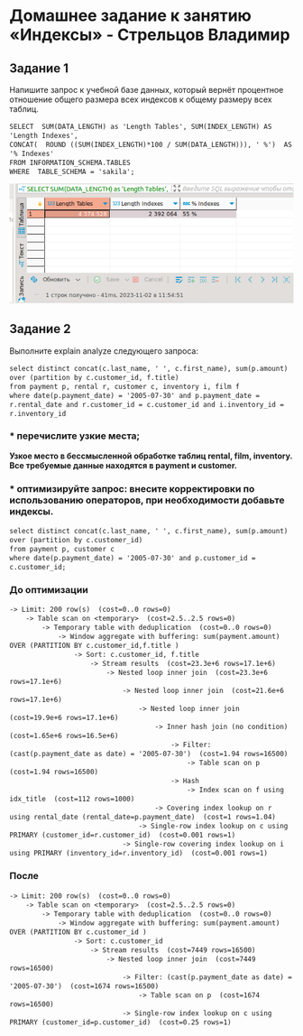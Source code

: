 # Домашнее задание к занятию «Индексы» - Стрельцов Владимир

## Задание 1
Напишите запрос к учебной базе данных, который вернёт процентное отношение общего размера всех индексов к общему размеру всех таблиц.

```
SELECT  SUM(DATA_LENGTH) as 'Length Tables', SUM(INDEX_LENGTH) AS 'Length Indexes',
CONCAT(  ROUND ((SUM(INDEX_LENGTH)*100 / SUM(DATA_LENGTH))), ' %')  AS '% Indexes'
FROM INFORMATION_SCHEMA.TABLES
WHERE  TABLE_SCHEMA = 'sakila';
```
![img](/img/2023-11-02_11-54-56.png)

## Задание 2
Выполните explain analyze следующего запроса:
```
select distinct concat(c.last_name, ' ', c.first_name), sum(p.amount) over (partition by c.customer_id, f.title)
from payment p, rental r, customer c, inventory i, film f
where date(p.payment_date) = '2005-07-30' and p.payment_date = r.rental_date and r.customer_id = c.customer_id and i.inventory_id = r.inventory_id
```
### * перечислите узкие места;

**Узкое место в бессмысленной обработке таблиц rental, film, inventory. Все требуемые данные находятся в payment и customer.**

### * оптимизируйте запрос: внесите корректировки по использованию операторов, при необходимости добавьте индексы.
```
select distinct concat(c.last_name, ' ', c.first_name), sum(p.amount) over (partition by c.customer_id)
from payment p, customer c
where date(p.payment_date) = '2005-07-30' and p.customer_id = c.customer_id;
```

### До оптимизации
```
-> Limit: 200 row(s)  (cost=0..0 rows=0)
    -> Table scan on <temporary>  (cost=2.5..2.5 rows=0)
        -> Temporary table with deduplication  (cost=0..0 rows=0)
            -> Window aggregate with buffering: sum(payment.amount) OVER (PARTITION BY c.customer_id,f.title ) 
                -> Sort: c.customer_id, f.title
                    -> Stream results  (cost=23.3e+6 rows=17.1e+6)
                        -> Nested loop inner join  (cost=23.3e+6 rows=17.1e+6)
                            -> Nested loop inner join  (cost=21.6e+6 rows=17.1e+6)
                                -> Nested loop inner join  (cost=19.9e+6 rows=17.1e+6)
                                    -> Inner hash join (no condition)  (cost=1.65e+6 rows=16.5e+6)
                                        -> Filter: (cast(p.payment_date as date) = '2005-07-30')  (cost=1.94 rows=16500)
                                            -> Table scan on p  (cost=1.94 rows=16500)
                                        -> Hash
                                            -> Index scan on f using idx_title  (cost=112 rows=1000)
                                    -> Covering index lookup on r using rental_date (rental_date=p.payment_date)  (cost=1 rows=1.04)
                                -> Single-row index lookup on c using PRIMARY (customer_id=r.customer_id)  (cost=0.001 rows=1)
                            -> Single-row covering index lookup on i using PRIMARY (inventory_id=r.inventory_id)  (cost=0.001 rows=1)
```
### После
```
-> Limit: 200 row(s)  (cost=0..0 rows=0)
    -> Table scan on <temporary>  (cost=2.5..2.5 rows=0)
        -> Temporary table with deduplication  (cost=0..0 rows=0)
            -> Window aggregate with buffering: sum(payment.amount) OVER (PARTITION BY c.customer_id ) 
                -> Sort: c.customer_id
                    -> Stream results  (cost=7449 rows=16500)
                        -> Nested loop inner join  (cost=7449 rows=16500)
                            -> Filter: (cast(p.payment_date as date) = '2005-07-30')  (cost=1674 rows=16500)
                                -> Table scan on p  (cost=1674 rows=16500)
                            -> Single-row index lookup on c using PRIMARY (customer_id=p.customer_id)  (cost=0.25 rows=1)
```
